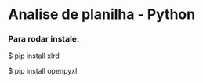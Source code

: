 # Analise de planilha - Python

<h3>Para rodar instale:  </h3>

<p>$ pip install xlrd </p>
<p>$ pip install openpyxl </p> 